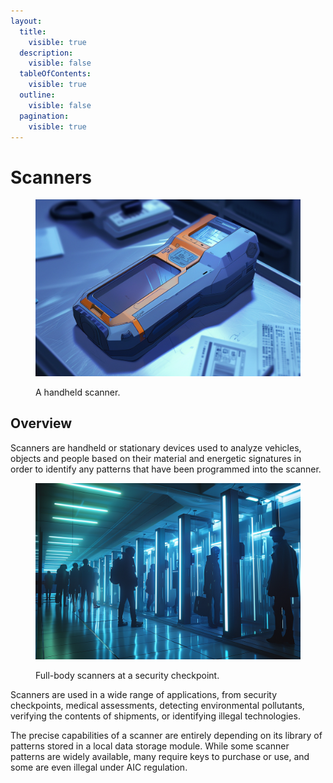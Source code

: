 ```yaml
---
layout:
  title:
    visible: true
  description:
    visible: false
  tableOfContents:
    visible: true
  outline:
    visible: false
  pagination:
    visible: true
---
```


# Scanners

<figure><img src="../../.gitbook/assets/scanners-845.png" alt=""><figcaption><p>A handheld scanner.</p></figcaption></figure>

## Overview

Scanners are handheld or stationary devices used to analyze vehicles, objects and people based on their material and energetic signatures in order to identify any patterns that have been programmed into the scanner.

<figure><img src="../../.gitbook/assets/scanners.png" alt="" width="563"><figcaption><p>Full-body scanners at a security checkpoint.</p></figcaption></figure>

Scanners are used in a wide range of applications, from security checkpoints, medical assessments, detecting environmental pollutants, verifying the contents of shipments, or identifying illegal technologies.

The precise capabilities of a scanner are entirely depending on its library of patterns stored in a local data storage module. While some scanner patterns are widely available, many require keys to purchase or use, and some are even illegal under AIC regulation.

